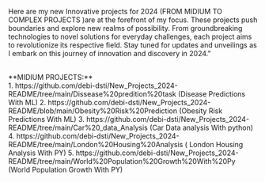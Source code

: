 
Here are my new Innovative projects for 2024 (FROM MIDIUM TO COMPLEX PROJECTS )are at the forefront of my focus. These projects push boundaries and explore new realms of possibility. From groundbreaking technologies to novel solutions for everyday challenges, each project aims to revolutionize its respective field. Stay tuned for updates and unveilings as I embark on this journey of innovation and discovery in 2024."

 <br>
**MIDIUM PROJECTS:**
 <br/>
1. https://github.com/debi-dsti/New_Projects_2024-README/tree/main/Dissease%20predition%20task (Disease Predictions With ML)
2. https://github.com/debi-dsti/New_Projects_2024-README/blob/main/Obesity%20Risk%20Prediction (Obesity Risk Predictions With ML)
3. https://github.com/debi-dsti/New_Projects_2024-README/tree/main/Car%20_data_Analysis (Car Data analysis With python)
4. https://github.com/debi-dsti/New_Projects_2024-README/tree/main/London%20Housing%20Analysis ( London Housing Analysis With PY)
5. https://github.com/debi-dsti/New_Projects_2024-README/tree/main/World%20Population%20Growth%20With%20Py (World Population Growth With PY)
